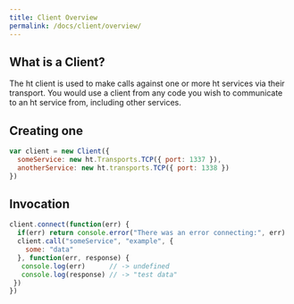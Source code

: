 ```yaml
---
title: Client Overview
permalink: /docs/client/overview/
---
```


## What is a Client?
 
The ht client is used to make calls against one or more ht services via their transport. You would use
a client from any code you wish to communicate to an ht service from, including other services. 

## Creating one

```js
var client = new Client({
  someService: new ht.Transports.TCP({ port: 1337 }),
  anotherService: new ht.transports.TCP({ port: 1338 })
})
```

## Invocation

```js
client.connect(function(err) {
  if(err) return console.error("There was an error connecting:", err)
  client.call("someService", "example", {
    some: "data"
  }, function(err, response) {
   console.log(err)      // -> undefined
   console.log(response) // -> "test data"
 })
})
```
